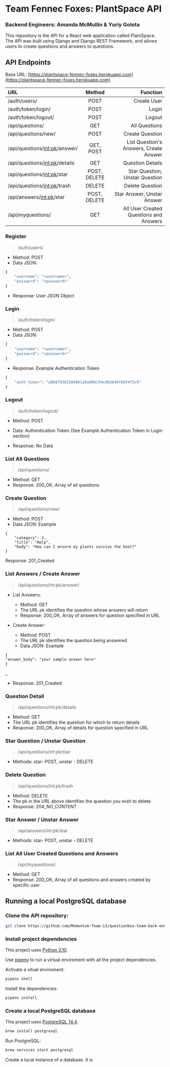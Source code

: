# Team Fennec Foxes: PlantSpace API
### Backend Engineers: Amanda McMullin & Yuriy Golota

This repository is the API for a React web application called PlantSpace. The API was built using Django and Django REST Framework, and allows users to create questions and answers to questions. 

## API Endpoints

Base URL: [https://plantspace-fennec-foxes.herokuapp.com](https://plantspace-fennec-foxes.herokuapp.com)


| URL                             |    Method    |                               Function |
| :------------------------------ | :----------: | -------------------------------------: |
| /auth/users/                    |     POST     |                            Create User |
| /auth/token/login/              |     POST     |                                  Login |
| /auth/token/logout/             |     POST     |                                 Logout |
| /api/questions/                 |     GET      |                          All Questions |
| /api/questions/new/             |     POST     |                        Create Question |
| /api/questions/<int:pk>/answer/ |  GET, POST   |            List Question's Answers, Create Answer |
| /api/questions/<int:pk>/details |     GET      |                       Question Details |
| /api/questions/<int:pk>/star    | POST, DELETE |         Star Question, Unstar Question |
| /api/questions/<int:pk>/trash   |    DELETE    |                        Delete Question |
| /api/answers/<int:pk>/star      | POST, DELETE |             Star Answer, Unstar Answer |
| /api/myquestions/               |     GET      | All User Created Questions and Answers |



### Register
> /auth/users/
- Method: POST
- Data JSON:

```python
{
    "username": "<username>",
    "password": "<password>"
}
```

- Response: User JSON Object


### Login
> /auth/token/login/
- Method: POST
- Data JSON:

```python
{ 
	"username": "<username>", 
	"password": "<password>" 
}
```

- Response: Example Authentication Token

```python
{
	"auth_token": "a0b8f9382584861a9ad9bc54cd63649f8df4f3c9"
}
```


### Logout
> /auth/token/logout/
- Method: POST

- Data: Authentication Token (See Example Authentication Token in Login section)

- Response: No Data


### List All Questions
> /api/questions/
- Method: GET
- Response: 200_OK, Array of all questions


### Create Question
> /api/questions/new/
- Method: POST
- Data JSON: Example

```
{
	"category": 2,
	"title": "Help",
	"body": "How can I ensure my plants survive the heat?"	
}
```

Response: 201_Created


### List Answers / Create Answer
> /api/questions/int:pk/answer/
- List Answers:
  - Method: GET
  - The URL pk identifies the question whose answers will return
  - Response: 200_OK, Array of answers for question specified in URL

- Create Answer:
  - Method: POST
  - The URL pk identifies the question being answered
  - Data JSON: Example

```
{
"answer_body": "your sample answer here"	
}
```
_
  - Response: 201_Created


### Question Detail
> /api/questions/int:pk/details
- Method: GET
- The URL pk identifies the question for which to return details
- Response: 200_OK, Array of details for question specified in URL


### Star Question / Unstar Question
> /api/questions/int:pk/star
- Methods: star- POST, unstar - DELETE


### Delete Question
> /api/questions/int:pk/trash
- Method: DELETE 
- The pk in the URL above identifies the question you wish to delete
- Response: 204_NO_CONTENT


### Star Answer / Unstar Answer
> /api/answers/int:pk/star
- Methods: star- POST, unstar - DELETE


### List All User Created Questions and Answers
> /api/myquestions/
- Method: GET
- Response: 200_OK, Array of all questions and answers created by specific user



## Running a local PostgreSQL database

### Clone the API repository:
```bash
git clone https://github.com/Momentum-Team-13/questionbox-team-back-end-plantspace.git
```

### Install project dependencies
This project uses [Python 3.10](https://www.python.org/).

Use [pipenv](https://pypi.org/project/pipenv/) to run a virtual enviroment with all the project dependencies.

Activate a vitual enviroment:
```bash
pipenv shell
```

Install the dependencies:
```bash
pipenv install
```

### Create a local PostgreSQL database
This project uses [PostgreSQL 14.4](https://www.postgresql.org/).
```bash
brew install postgresql
```

Run PostgreSQL:
```bash
brew services start postgresql
```

Create a local instance of a database. It is 

